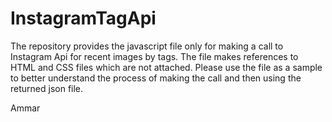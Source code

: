 # InstagramTagApi

The repository provides the javascript file only for making a call to Instagram Api for recent images by tags. The file makes references to HTML and CSS files which are not attached. Please use the file as a sample to better understand the process of making the call and then using the returned json file.

Ammar

